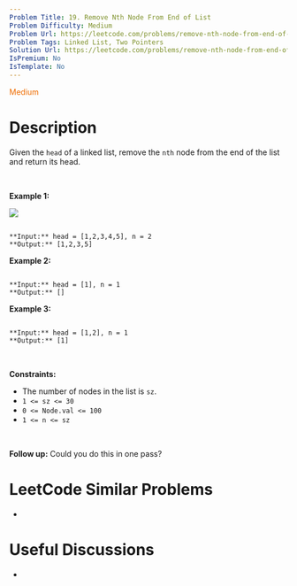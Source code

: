 ```yaml
---
Problem Title: 19. Remove Nth Node From End of List
Problem Difficulty: Medium
Problem Url: https://leetcode.com/problems/remove-nth-node-from-end-of-list/
Problem Tags: Linked List, Two Pointers
Solution Url: https://leetcode.com/problems/remove-nth-node-from-end-of-list/solution/
IsPremium: No
IsTemplate: No
---
```


<span style="color: rgb(239, 108, 0);">Medium</span>

# Description

Given the `head` of a linked list, remove the `nth` node from the end of the list and return its head.


 


**Example 1:**


![](https://assets.leetcode.com/uploads/2020/10/03/remove_ex1.jpg)

```

**Input:** head = [1,2,3,4,5], n = 2
**Output:** [1,2,3,5]

```

**Example 2:**



```

**Input:** head = [1], n = 1
**Output:** []

```

**Example 3:**



```

**Input:** head = [1,2], n = 1
**Output:** [1]

```

 


**Constraints:**


* The number of nodes in the list is `sz`.
* `1 <= sz <= 30`
* `0 <= Node.val <= 100`
* `1 <= n <= sz`


 


**Follow up:** Could you do this in one pass?




# LeetCode Similar Problems

- []()

# Useful Discussions

- []()
